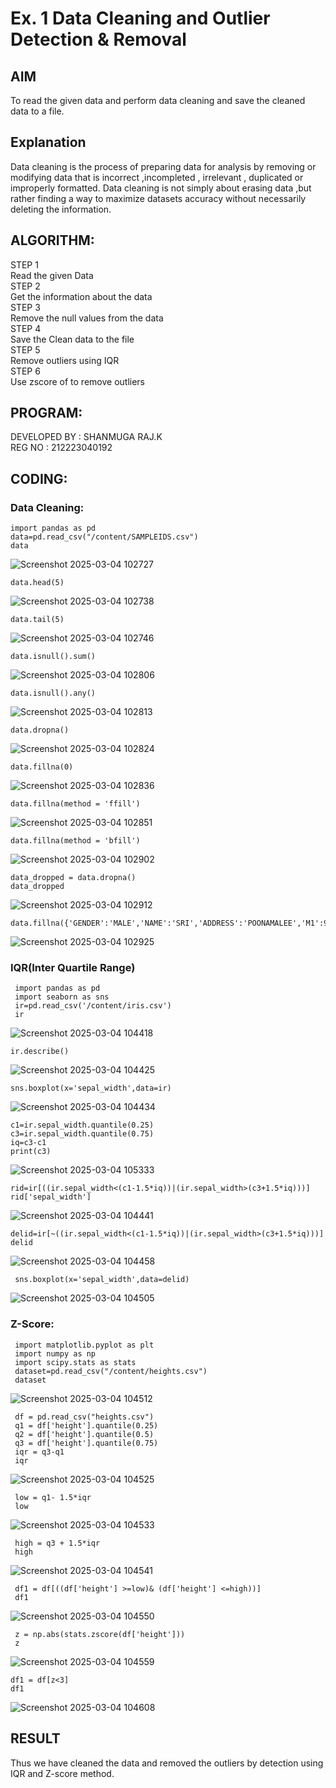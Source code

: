 # Ex. 1 Data Cleaning and Outlier Detection & Removal

## AIM
To read the given data and perform data cleaning and save the cleaned data to a file.

## Explanation
Data cleaning is the process of preparing data for analysis by removing or modifying data that is
incorrect ,incompleted , irrelevant , duplicated or improperly formatted. Data cleaning is not simply about
erasing data ,but rather finding a way to maximize datasets accuracy without necessarily deleting the
information.
## ALGORITHM:
STEP 1<br>
Read the given Data<br>
STEP 2<br>
Get the information about the data<br>
STEP 3<br>
Remove the null values from the data<br>
STEP 4<br>
Save the Clean data to the file<br>
STEP 5<br>
Remove outliers using IQR<br>
STEP 6<br>
Use zscore of to remove outliers<br>
## PROGRAM:
DEVELOPED BY : SHANMUGA RAJ.K <br>
REG NO : 212223040192
## CODING:
### Data Cleaning:

```
import pandas as pd
data=pd.read_csv("/content/SAMPLEIDS.csv")
data
```
![Screenshot 2025-03-04 102727](https://github.com/user-attachments/assets/8c258a9d-6196-48f2-baad-83a832345213)
```
data.head(5)
```
![Screenshot 2025-03-04 102738](https://github.com/user-attachments/assets/a9f92709-e8a5-4b78-815f-b1e800834eb1)
```
data.tail(5)
```
![Screenshot 2025-03-04 102746](https://github.com/user-attachments/assets/688fe387-de29-4e46-aab3-fe0a598112cf)
```
data.isnull().sum()
```
![Screenshot 2025-03-04 102806](https://github.com/user-attachments/assets/9413a0cf-9a69-485e-94c1-60c3b330f6c6)
```
data.isnull().any()
```
![Screenshot 2025-03-04 102813](https://github.com/user-attachments/assets/84439138-1928-4427-a74c-1ed9d53bcf0a)
```
data.dropna()
```
![Screenshot 2025-03-04 102824](https://github.com/user-attachments/assets/a5c1eca6-9a35-4d12-a0e1-e4fcd82a58f0)
```
data.fillna(0)
```
![Screenshot 2025-03-04 102836](https://github.com/user-attachments/assets/e6a44033-3f79-435e-812d-a3765579156e)
```
data.fillna(method = 'ffill')
```
![Screenshot 2025-03-04 102851](https://github.com/user-attachments/assets/e2e050ea-164a-4dcf-ba9d-f8a0e3a5ca71)
```
data.fillna(method = 'bfill')
```
![Screenshot 2025-03-04 102902](https://github.com/user-attachments/assets/7e77692e-2efb-4782-9ac3-972f383eab47)
```
data_dropped = data.dropna()
data_dropped
```
![Screenshot 2025-03-04 102912](https://github.com/user-attachments/assets/5c4f8e44-ac08-4ab2-8213-6ccf1e9f9bbc)
```
data.fillna({'GENDER':'MALE','NAME':'SRI','ADDRESS':'POONAMALEE','M1':98,'M2':87,'M3':76,'M4':92,'TOTAL':305,'AVG':89.999999})
```
![Screenshot 2025-03-04 102925](https://github.com/user-attachments/assets/b0dbd700-e932-4af0-9e58-0c6907d1514e)

### IQR(Inter Quartile Range)
```
 import pandas as pd
 import seaborn as sns
 ir=pd.read_csv('/content/iris.csv')
 ir
```
![Screenshot 2025-03-04 104418](https://github.com/user-attachments/assets/40cf326b-4101-4c3d-99f9-2673a26dff38)
```
ir.describe()
```
![Screenshot 2025-03-04 104425](https://github.com/user-attachments/assets/9e45fd25-1c49-4bb7-b4c7-8cc11fa4ea22)
```
sns.boxplot(x='sepal_width',data=ir)
```
![Screenshot 2025-03-04 104434](https://github.com/user-attachments/assets/a4352ffd-057d-4276-ae03-64181cf849d1)
```
c1=ir.sepal_width.quantile(0.25)
c3=ir.sepal_width.quantile(0.75)
iq=c3-c1
print(c3)
```
![Screenshot 2025-03-04 105333](https://github.com/user-attachments/assets/22181ea8-90b1-45f8-907a-2054b0092c7a)
```
rid=ir[((ir.sepal_width<(c1-1.5*iq))|(ir.sepal_width>(c3+1.5*iq)))]
rid['sepal_width']
```
![Screenshot 2025-03-04 104441](https://github.com/user-attachments/assets/3549c967-6fa0-40fd-b4c1-19d4e437ff43)
```
delid=ir[~((ir.sepal_width<(c1-1.5*iq))|(ir.sepal_width>(c3+1.5*iq)))]
delid
```
![Screenshot 2025-03-04 104458](https://github.com/user-attachments/assets/6246e0a1-416e-4c61-9dc5-ec535b6f146e)
```
 sns.boxplot(x='sepal_width',data=delid)
```
![Screenshot 2025-03-04 104505](https://github.com/user-attachments/assets/e783ee3c-b07e-4a8b-bf5e-3a95b4673028)
### Z-Score:
```
 import matplotlib.pyplot as plt
 import numpy as np
 import scipy.stats as stats
 dataset=pd.read_csv("/content/heights.csv")
 dataset
```
![Screenshot 2025-03-04 104512](https://github.com/user-attachments/assets/216cfefe-2807-48f0-a8db-f24dd0e46db4)
```
 df = pd.read_csv("heights.csv")
 q1 = df['height'].quantile(0.25)
 q2 = df['height'].quantile(0.5)
 q3 = df['height'].quantile(0.75)
 iqr = q3-q1
 iqr
```
![Screenshot 2025-03-04 104525](https://github.com/user-attachments/assets/6d55796b-7b73-497d-be18-8d249eafc0fb)
```
 low = q1- 1.5*iqr
 low
```
![Screenshot 2025-03-04 104533](https://github.com/user-attachments/assets/a695edb9-c09c-41fd-8770-98b0bfc340e7)
```
 high = q3 + 1.5*iqr
 high
```
![Screenshot 2025-03-04 104541](https://github.com/user-attachments/assets/015c1ab6-efa1-4915-a1a8-ce3c2b95def5)
```
 df1 = df[((df['height'] >=low)& (df['height'] <=high))]
 df1
```
![Screenshot 2025-03-04 104550](https://github.com/user-attachments/assets/cdc8e7c7-407b-4eb9-9676-c277ea45ed2e)
```
 z = np.abs(stats.zscore(df['height']))
 z
```
![Screenshot 2025-03-04 104559](https://github.com/user-attachments/assets/482b9bc0-f22b-4bad-97a5-2587c290ed4e)
```
df1 = df[z<3]
df1
```
![Screenshot 2025-03-04 104608](https://github.com/user-attachments/assets/28823442-4103-45a1-a4f2-f064f9e5ea01)

## RESULT
Thus we have cleaned the data and removed the outliers by detection using IQR and Z-score method.








